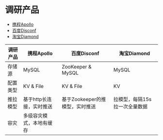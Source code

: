 # 调研产品
- [携程Apollo](https://github.com/ctripcorp/apollo)
- [百度Disconf](https://github.com/knightliao/disconf)
- [淘宝Diamond](https://github.com/takeseem/diamond)

调研产品 | 携程Apollo | 百度Disconf | 淘宝Diamond
--------|-----------|-------------|-----------
存储源  | MySQL | ZooKeeper & MySQL | MySQL
配置类型 | KV & File | KV & File | KV  
推拉模型 | 基于http长连接，实时推送 | 基于Zookeeper的推模型，实时推送 | 拉模型，每隔15s拉一次全量数据
容灾 | 多级容灾模式，本地有缓存 | |
